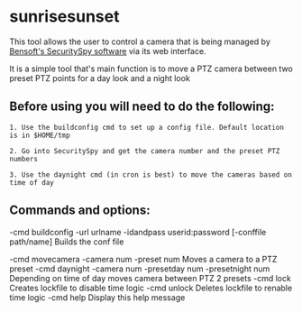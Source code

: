 # sunrisesunset
This tool allows the user to control a camera that is being managed by [Bensoft's SecuritySpy software](https://bensoftware.com/securityspy/) via its web interface.  

It is a simple tool that's main function is to move a PTZ camera between two preset PTZ points for a day look and a night look

## Before using you will need to do the following:

	1. Use the buildconfig cmd to set up a config file. Default location is in $HOME/tmp

	2. Go into SecuritySpy and get the camera number and the preset PTZ numbers

	3. Use the daynight cmd (in cron is best) to move the cameras based on time of day

## Commands and options:

-cmd buildconfig -url urlname -idandpass userid:password [-conffile path/name]
	Builds the conf file

-cmd movecamera -camera num -preset num 
	Moves a camera to a PTZ preset
-cmd daynight -camera num -presetday num -presetnight num
	Depending on time of day moves camera between PTZ 2 presets
-cmd lock
	Creates lockfile to disable time logic
-cmd unlock
	Deletes lockfile to renable time logic
-cmd help
	Display this help message
